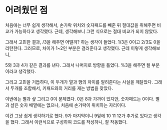 # 어려웠던 점

처음에는 너무 쉽게 생각해서, 손가락 위치와 숫자패드를 빼준 뒤 절대값을 취해주면 비교가 가능하다고 생각했다. 근데, 생각해보니 그런 식으로는 절대 비교가 되지 않았다.

그래서 고민한 결과, /3을 해주면 어떨까? 하는 생각이 들었다. 1/3은 0이고 2/3도 0을 리턴한다. 그러므로, 차이가 1~2인 부분은 걸러준다고 생각했다. 근데 이렇게 생각해보니,

5와 3과 4가 같은 결과를 낸다. 그래서 나머지로 방향을 틀었다. %3을 해주면 될 부분이라고 생각했다.

그리고 고민을 거듭하다, 이 두개가 열과 행의 차이를 알려준다는 사실을 깨달았다. 그래서 두개를 조합해서, 키패드와의 거리를 재는 방법을 찾았다.

이번에는 별과 샾 그리고 0이 문제였다. 0은 8과 가까이 있지만, 숫자패드는 0이다. 별과 샾은 숫자 배열에는 없으나, 처음에 손가락이 위치하는 자리이다.

이건 그냥 쉽게 생각하기로 했다. 9가 마지막이니 9밑에 10 11 12가 추가로 있다고 생각을 했다. 그래서 이런식으로 구성하여 코드를 작성하니, 잘 작동했다.
